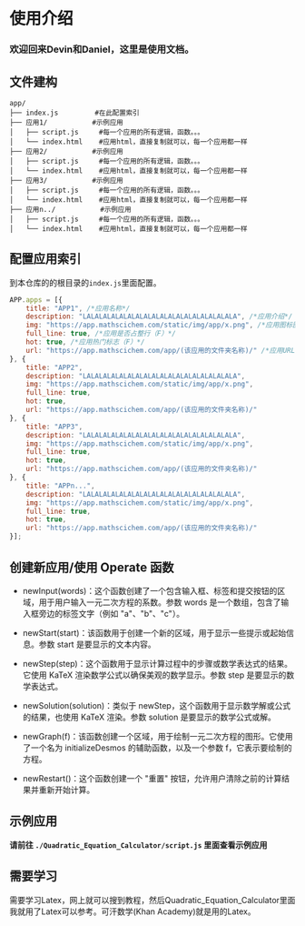 # 使用介绍

### 欢迎回来Devin和Daniel，这里是使用文档。

## 文件建构

```
app/
├── index.js         #在此配置索引
├── 应用1/           #示例应用
│   ├── script.js     #每一个应用的所有逻辑，函数。。。
│   └── index.html    #应用html，直接复制就可以，每一个应用都一样
├── 应用2/           #示例应用
│   ├── script.js     #每一个应用的所有逻辑，函数。。。
│   └── index.html    #应用html，直接复制就可以，每一个应用都一样
├── 应用3/           #示例应用
│   ├── script.js     #每一个应用的所有逻辑，函数。。。
│   └── index.html    #应用html，直接复制就可以，每一个应用都一样
├── 应用n../           #示例应用
│   ├── script.js     #每一个应用的所有逻辑，函数。。。
│   └── index.html    #应用html，直接复制就可以，每一个应用都一样
```

## 配置应用索引

到本仓库的的根目录的`index.js`里面配置。

```javascript
APP.apps = [{
    title: "APP1", /*应用名称*/
    description: "LALALALALALALALALALALALALALALALALALALA", /*应用介绍*/
    img: "https://app.mathscichem.com/static/img/app/x.png", /*应用图标图片url*/
    full_line: true, /*应用是否占整行（F）*/
    hot: true, /*应用热门标志（F）*/
    url: "https://app.mathscichem.com/app/(该应用的文件夹名称)/" /*应用URL*/
}, {
    title: "APP2",
    description: "LALALALALALALALALALALALALALALALALALALA",
    img: "https://app.mathscichem.com/static/img/app/x.png",
    full_line: true,
    hot: true,
    url: "https://app.mathscichem.com/app/(该应用的文件夹名称)/"
}, {
    title: "APP3",
    description: "LALALALALALALALALALALALALALALALALALALA",
    img: "https://app.mathscichem.com/static/img/app/x.png",
    full_line: true,
    hot: true,
    url: "https://app.mathscichem.com/app/(该应用的文件夹名称)/"
}, {
    title: "APPn...",
    description: "LALALALALALALALALALALALALALALALALALALA",
    img: "https://app.mathscichem.com/static/img/app/x.png",
    full_line: true,
    hot: true,
    url: "https://app.mathscichem.com/app/(该应用的文件夹名称)/"
}];
```

## 创建新应用/使用 Operate 函数

- newInput(words)：这个函数创建了一个包含输入框、标签和提交按钮的区域，用于用户输入一元二次方程的系数。参数 words 是一个数组，包含了输入框旁边的标签文字（例如 "a"、"b"、"c"）。

- newStart(start)：该函数用于创建一个新的区域，用于显示一些提示或起始信息。参数 start 是要显示的文本内容。

- newStep(step)：这个函数用于显示计算过程中的步骤或数学表达式的结果。它使用 KaTeX 渲染数学公式以确保美观的数学显示。参数 step 是要显示的数学表达式。

- newSolution(solution)：类似于 newStep，这个函数用于显示数学解或公式的结果，也使用 KaTeX 渲染。参数 solution 是要显示的数学公式或解。

- newGraph(f)：该函数创建一个区域，用于绘制一元二次方程的图形。它使用了一个名为 initializeDesmos 的辅助函数，以及一个参数 f，它表示要绘制的方程。

- newRestart()：这个函数创建一个 "重置" 按钮，允许用户清除之前的计算结果并重新开始计算。

## 示例应用

__请前往 `./Quadratic_Equation_Calculator/script.js` 里面查看示例应用__

## 需要学习

需要学习Latex，网上就可以搜到教程，然后Quadratic_Equation_Calculator里面我就用了Latex可以参考。可汗数学(Khan Academy)就是用的Latex。
